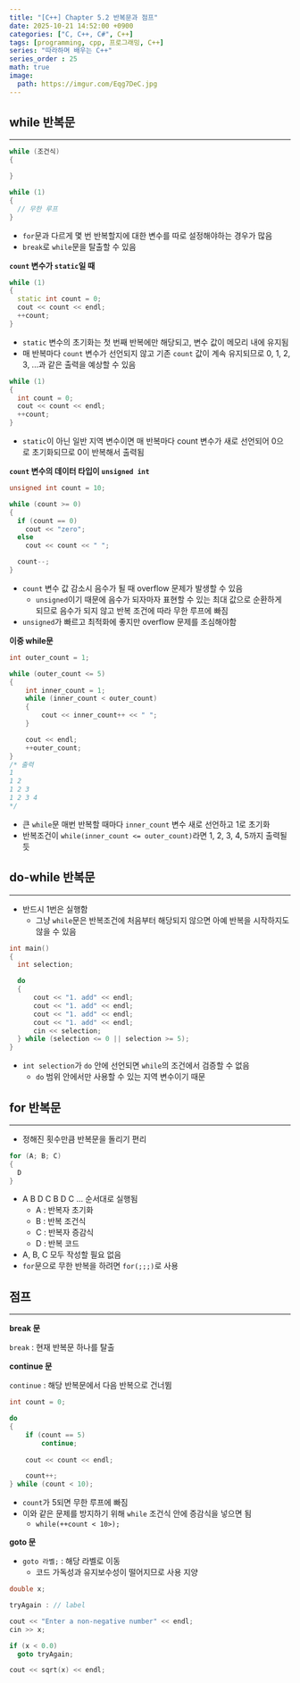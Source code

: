 ```yaml
---
title: "[C++] Chapter 5.2 반복문과 점프"
date: 2025-10-21 14:52:00 +0900
categories: ["C, C++, C#", C++]
tags: [programming, cpp, 프로그래밍, C++]
series: "따라하며 배우는 C++"
series_order : 25
math: true
image:
  path: https://imgur.com/Eqg7DeC.jpg
---
```


## while 반복문

---

```cpp
while (조건식)
{

}

while (1)
{
  // 무한 루프
}
```

- `for`문과 다르게 몇 번 반복할지에 대한 변수를 따로 설정해야하는 경우가 많음
- `break`로 `while`문을 탈출할 수 있음

**`count` 변수가 `static`일 때**  

```cpp
while (1)
{
  static int count = 0;
  cout << count << endl;
  ++count;
}
```

- `static` 변수의 초기화는 첫 번째 반복에만 해당되고, 변수 값이 메모리 내에 유지됨
- 매 반복마다 `count` 변수가 선언되지 않고 기존 `count` 값이 계속 유지되므로 0, 1, 2, 3, ...과 같은 출력을 예상할 수 있음

```cpp
while (1)
{
  int count = 0;
  cout << count << endl;
  ++count;
}
```

- `static`이 아닌 일반 지역 변수이면 매 반복마다 count 변수가 새로 선언되어 0으로 초기화되므로 0이 반복해서 출력됨

**`count` 변수의 데이터 타입이 `unsigned int`**  

```cpp
unsigned int count = 10;

while (count >= 0)
{
  if (count == 0) 
    cout << "zero";
  else 
    cout << count << " ";

  count--;
}
```

- `count` 변수 값 감소시 음수가 될 때 overflow 문제가 발생할 수 있음
  - `unsigned`이기 때문에 음수가 되자마자 표현할 수 있는 최대 값으로 순환하게 되므로 음수가 되지 않고 반복 조건에 따라 무한 루프에 빠짐
- `unsigned`가 빠르고 최적화에 좋지만 overflow 문제를 조심해야함

**이중 while문**  

```cpp
int outer_count = 1;

while (outer_count <= 5)
{
    int inner_count = 1;
    while (inner_count < outer_count)
    {
        cout << inner_count++ << " "; 
    }

    cout << endl;
    ++outer_count;
}
/* 출력
1
1 2
1 2 3 
1 2 3 4
*/
```

- 큰 `while`문 매번 반복할 때마다 `inner_count` 변수 새로 선언하고 1로 초기화
- 반복조건이 `while(inner_count <= outer_count)`라면 1, 2, 3, 4, 5까지 출력될 듯

## do-while 반복문

---

- 반드시 1번은 실행함
  - 그냥 `while`문은 반복조건에 처음부터 해당되지 않으면 아예 반복을 시작하지도 않을 수 있음
  
```cpp
int main()
{
  int selection;

  do
  {
      cout << "1. add" << endl;
      cout << "1. add" << endl;
      cout << "1. add" << endl;
      cout << "1. add" << endl;
      cin << selection;
  } while (selection <= 0 || selection >= 5);
}
```

- `int selection`가 `do` 안에 선언되면 `while`의 조건에서 검증할 수 없음
  - `do` 범위 안에서만 사용할 수 있는 지역 변수이기 때문

## for 반복문

---

- 정해진 횟수만큼 반복문을 돌리기 편리

```cpp
for (A; B; C)
{
  D
}
```

- A B D C B D C ... 순서대로 실행됨
  - A : 반복자 초기화
  - B : 반복 조건식
  - C : 반복자 증감식
  - D : 반복 코드
- A, B, C 모두 작성할 필요 없음
- `for`문으로 무한 반복을 하려면 `for(;;;)`로 사용

## 점프

---

**break 문**  

`break` : 현재 반복문 하나를 탈출

**continue 문**  

`continue` : 해당 반복문에서 다음 반복으로 건너뜀

```cpp
int count = 0;

do
{
    if (count == 5)
        continue;
    
    cout << count << endl;

    count++;
} while (count < 10);
```

- `count`가 5되면 무한 루프에 빠짐
- 이와 같은 문제를 방지하기 위해 `while` 조건식 안에 증감식을 넣으면 됨
  - `while(++count < 10>);`

**goto 문**  

- `goto 라벨;` : 해당 라벨로 이동
  - 코드 가독성과 유지보수성이 떨어지므로 사용 지양

```cpp
double x;

tryAgain : // label

cout << "Enter a non-negative number" << endl;
cin >> x;

if (x < 0.0)
  goto tryAgain;

cout << sqrt(x) << endl;
```
